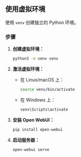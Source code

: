 
## 使用虚拟环境

使用 `venv` 创建独立的 Python 环境。

### 步骤

1. **创建虚拟环境：**

   ```bash
   python3 -m venv venv
   ```

2. **激活虚拟环境：**

   - 在 Linux/macOS 上：

     ```bash
     source venv/bin/activate
     ```

   - 在 Windows 上：

     ```bash
     venv\Scripts\activate
     ```

3. **安装 Open WebUI：**

   ```bash
   pip install open-webui
   ```

4. **启动服务器：**

   ```bash
   open-webui serve
   ```
